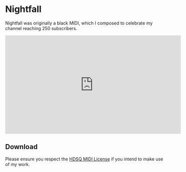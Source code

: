 # Nightfall

Nightfall was originally a black MIDI, which I composed to celebrate my channel reaching 250 subscribers.

<iframe width="560" height="315" src="https://www.youtube.com/embed/QGfVej3euZU?si=W4V6CV16Fu-vQOi7" title="YouTube video player" frameborder="0" allow="accelerometer; autoplay; clipboard-write; encrypted-media; gyroscope; picture-in-picture; web-share" referrerpolicy="strict-origin-when-cross-origin" allowfullscreen></iframe>

## Download

Please ensure you respect the [HDSQ MIDI License](https://maddyguthridge.com/hdsq/license) if you intend to make use of my work.